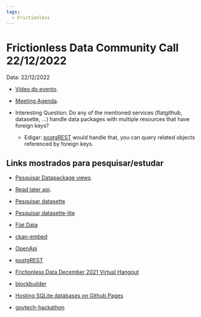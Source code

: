 ```yaml
---
tags:
  - Frictionless
---
```


# Frictionless Data Community Call 22/12/2022

Data: 22/12/2022

- [Vídeo do evento]().

- [Meeting Agenda](https://docs.google.com/document/d/1chRTxCTo-_HIfCdGv5ApmR2PObk_ISf1Vt-vRTBbMFM/edit).



- Interesting Question: Do any of the mentioned services (flatgithub, datasette, …) handle data packages with multiple resources that have foreign keys?
  - Edigar: [postgREST](https://postgrest.org/en/stable/) would handle that, you can query related objects referenced by foreign keys.

## Links mostrados para pesquisar/estudar

- [Pesquisar Datapackage views](https://github.com/datopian/datapackage-views-js).

- [Read later api](https://github.com/datalets/daats).

- [Pesquisar datasette](https://datasette.io/)

- [Pesquisar datasette-lite](https://github.com/simonw/datasette-lite)

- [Flat Data](https://githubnext.com/projects/flat-data)

- [ckan-embed](https://github.com/opendata-swiss/ckan-embed)

- [OpenApi](https://www.openapis.org/)

- [postgREST](https://postgrest.org/en/stable/)

- [Frictionless Data December 2021 Virtual Hangout](https://frictionlessdata.io/blog/2021/12/17/december-community-call/#other-agenda-items-from-our-hangout)

- [blockbuilder](https://blockbuilder.org/)

- [Hosting SQLite databases on Github Pages](https://phiresky.github.io/blog/2021/hosting-sqlite-databases-on-github-pages/)

- [govtech-hackathon](https://opendata.ch/events/govtech-hackathon/)
